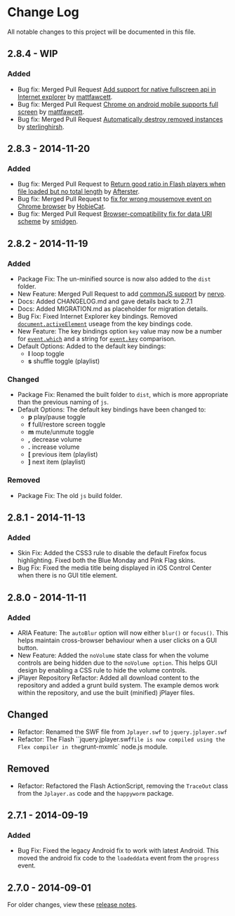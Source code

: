 # Change Log
All notable changes to this project will be documented in this file.

## 2.8.4 - WIP
### Added
- Bug fix: Merged Pull Request [Add support for native fullscreen api in Internet explorer](https://github.com/happyworm/jPlayer/pull/213) by [mattfawcett](https://github.com/mattfawcett).
- Bug fix: Merged Pull Request [Chrome on android mobile supports full screen](https://github.com/happyworm/jPlayer/pull/207) by [mattfawcett](https://github.com/mattfawcett).
- Bug fix: Merged Pull Request [Automatically destroy removed instances](https://github.com/happyworm/jPlayer/pull/150) by [sterlinghirsh](https://github.com/sterlinghirsh).


## 2.8.3 - 2014-11-20
### Added
- Bug fix: Merged Pull Request to [Return good ratio in Flash players when file loaded but no total length](https://github.com/happyworm/jPlayer/pull/185) by [Afterster](https://github.com/Afterster).
- Bug fix: Merged Pull Request to [fix for wrong mousemove event on Chrome browser](https://github.com/happyworm/jPlayer/pull/217) by [HobieCat](https://github.com/HobieCat).
- Bug fix: Merged Pull Request [Browser-compatibility fix for data URI scheme](https://github.com/happyworm/jPlayer/pull/239) by [smidgen](https://github.com/smidgen).


## 2.8.2 - 2014-11-19
### Added
- Package Fix: The un-minified source is now also added to the `dist` folder.
- New Feature: Merged Pull Request to add [commonJS support](https://github.com/happyworm/jPlayer/pull/257) by [nervo](https://github.com/nervo).
- Docs: Added CHANGELOG.md and gave details back to 2.7.1
- Docs: Added MIGRATION.md as placeholder for migration details.
- Bug Fix: Fixed Internet Explorer key bindings. Removed [`document.activeElement`](https://developer.mozilla.org/en-US/docs/Web/API/document.activeElement) useage from the key bindings code.
- New Feature: The key bindings option `key` value may now be a number for [`event.which`](http://api.jquery.com/event.which/) and a string for [`event.key`](https://developer.mozilla.org/en-US/docs/Web/API/KeyboardEvent.key) comparison.
- Default Options: Added to the default key bindings:
	- **l** loop toggle
	- **s** shuffle toggle (playlist)

### Changed
- Package Fix: Renamed the built folder to `dist`, which is more appropriate than the previous naming of `js`.
- Default Options: The default key bindings have been changed to:
	- **p** play/pause toggle
	- **f** full/restore screen toggle
	- **m** mute/unmute toggle
	- **,** decrease volume
	- **.** increase volume
	- **[** previous item (playlist)
	- **]** next item (playlist)

### Removed
- Package Fix: The old `js` build folder.


## 2.8.1 - 2014-11-13
### Added
- Skin Fix: Added the CSS3 rule to disable the default Firefox focus highlighting. Fixed both the Blue Monday and Pink Flag skins.
- Bug Fix: Fixed the media title being displayed in iOS Control Center when there is no GUI title element.


## 2.8.0 - 2014-11-11
### Added
- ARIA Feature: The `autoBlur` option will now either `blur()` or `focus()`. This helps maintain cross-browser behaviour when a user clicks on a GUI button.
- New Feature: Added the `noVolume` state class for when the volume controls are being hidden due to the `noVolume option`. This helps GUI design by enabling a CSS rule to hide the volume controls.
- jPlayer Repository Refactor: Added all download content to the repository and added a grunt build system. The example demos work within the repository, and use the built (minified) jPlayer files.

## Changed
- Refactor: Renamed the SWF file from `Jplayer.swf` to `jquery.jplayer.swf`
- Refactor: The Flash ``jquery.jplayer.swf` file is now compiled using the Flex compiler in the `grunt-mxmlc` node.js module.

## Removed
- Refactor: Refactored the Flash ActionScript, removing the `TraceOut` class from the `Jplayer.as` code and the `happyworm` package.


## 2.7.1 - 2014-09-19
### Added
- Bug Fix: Fixed the legacy Android fix to work with latest Android. This moved the android fix code to the `loadeddata` event from the `progress` event.


## 2.7.0 - 2014-09-01
For older changes, view these [release notes](http://jplayer.org/latest/release-notes/).
